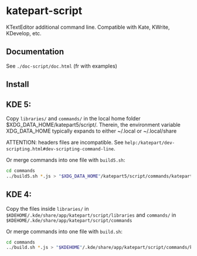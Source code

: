 katepart-script
===============

KTextEditor additional command line. Compatible with Kate, KWrite, KDevelop, etc.

Documentation
-------------

See `./doc-script/doc.html` (fr with examples)

Install
-------

## KDE 5:

Copy `libraries/` and `commands/` in the local home folder $XDG_DATA_HOME/katepart5/script/. Therein, the environment variable XDG_DATA_HOME typically expands to either ~/.local or ~/.local/share

ATTENTION: headers files are incompatible. See `help:/katepart/dev-scripting.html#dev-scripting-command-line`.


Or merge commands into one file with `build5.sh`:

```sh
cd commands
../build5.sh *.js > "$XDG_DATA_HOME"/katepart5/script/commands/katepartscript.kfs5.js
```

## KDE 4:

Copy the files inside `libraries/` in `$KDEHOME/.kde/share/app/katepart/script/libraries` and `commands/` in `$KDEHOME/.kde/share/app/katepart/script/commands`

Or merge commands into one file with `build.sh`:

```sh
cd commands
../build.sh *.js > "$KDEHOME"/.kde/share/app/katepart/script/commands/katepartscript.kfs4.js
```
